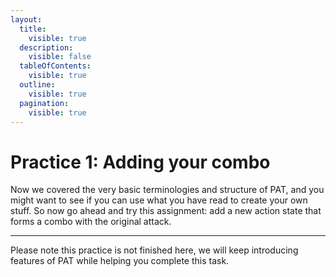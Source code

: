 ```yaml
---
layout:
  title:
    visible: true
  description:
    visible: false
  tableOfContents:
    visible: true
  outline:
    visible: true
  pagination:
    visible: true
---
```


# Practice 1: Adding your combo

Now we covered the very basic terminologies and structure of PAT, and you might want to see if you can use what you have read to create your own stuff. So now go ahead and try this assignment: add a new action state that forms a combo with the original attack.

***

Please note this practice is not finished here, we will keep introducing features of PAT while helping you complete this task.
